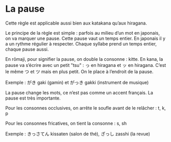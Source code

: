 # La pause

Cette règle est applicable aussi bien aux katakana qu’aux hiragana.

Le principe de la règle est simple : parfois au milieu d’un mot en japonais, on va marquer une pause. Cette pause vaut un temps entier. En japonais il y a un rythme régulier à respecter. Chaque syllabe prend un temps entier, chaque pause aussi.

En rōmaji, pour signifier la pause, on double la consonne : kitte.
En kana, la pause va s’écrire avec un petit "tsu" : っ en hiragana et ッ en hiragana.
C’est le même つ et ツ mais en plus petit. On le place à l’endroit de la pause. 

Exemple : がき gaki (gamin) et がっき gakki (instrument de musique)

La pause change les mots, ce n’est pas comme un accent français. La pause est très importante. 

Pour les consonnes occlusives, on arrête le soufle avant de le relâcher : t, k, p 

Pour les consonnes fricatives, on tient la consonne : s, sh

Exemple  : きっさてん kissaten (salon de thé), ざっし zasshi (la revue)



